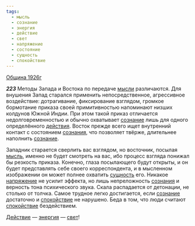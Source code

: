 ```yaml
---
tags:
  - мысль
  - сознание
  - энергия
  - действие
  - свет
  - напряжение
  - состояние
  - сущность
  - спокойствие
---
```


[Община 1926г](/agni/1926)

___223___
Методы Запада и Востока по передаче [мысли](/tag/#[мысль](/tag/#мысль)) различаются. Для внушения Запад старался применить непосредственное, агрессивное воздействие: дотрагивание, фиксирование взглядом, громкое бормотание приказа своей примитивностью напоминают низших колдунов Южной Индии. При этом такой приказ отличается недолговременностью и обычно охватывает [сознание](/tag/#сознание) лишь для одного определённого [действия](/tag/#действие). Восток прежде всего ищет внутренний контакт с состоянием [сознания](/tag/#сознание), что позволяет твёрже, длительнее наполнить [сознание](/tag/#сознание).   

Западник старается сверлить вас взглядом, но восточник, посылая [мысль](/tag/#мысль), именно не будет смотреть на вас, ибо процесс взгляда понижал бы резкость приказа. Конечно, глаза посылающего будут открыты, и он будет представлять себе своего корреспондента, и в мысленном изображении он может полнее охватить [сущность](/tag/#сущность) его. Никакое [напряжение](/tag/#напряжение) не усилит эффекта, но лишь непреложность [сознания](/tag/#сознание) и верность тона психического звука. Скала распадается от детонации, не столько от толчка. Самое трудное легко достигается, если [сознание](/tag/#сознание) достаточно и [спокойствие](/tag/#спокойствие) не нарушено. Беда в том, что люди считают [спокойствие](/tag/#спокойствие) бездействием.   

[Действие](/tag/#действие) — [энергия](/tag/#энергия) — [свет](/tag/#свет)!   

